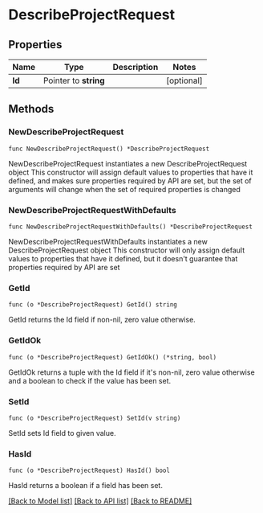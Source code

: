# DescribeProjectRequest

## Properties

Name | Type | Description | Notes
------------ | ------------- | ------------- | -------------
**Id** | Pointer to **string** |  | [optional] 

## Methods

### NewDescribeProjectRequest

`func NewDescribeProjectRequest() *DescribeProjectRequest`

NewDescribeProjectRequest instantiates a new DescribeProjectRequest object
This constructor will assign default values to properties that have it defined,
and makes sure properties required by API are set, but the set of arguments
will change when the set of required properties is changed

### NewDescribeProjectRequestWithDefaults

`func NewDescribeProjectRequestWithDefaults() *DescribeProjectRequest`

NewDescribeProjectRequestWithDefaults instantiates a new DescribeProjectRequest object
This constructor will only assign default values to properties that have it defined,
but it doesn't guarantee that properties required by API are set

### GetId

`func (o *DescribeProjectRequest) GetId() string`

GetId returns the Id field if non-nil, zero value otherwise.

### GetIdOk

`func (o *DescribeProjectRequest) GetIdOk() (*string, bool)`

GetIdOk returns a tuple with the Id field if it's non-nil, zero value otherwise
and a boolean to check if the value has been set.

### SetId

`func (o *DescribeProjectRequest) SetId(v string)`

SetId sets Id field to given value.

### HasId

`func (o *DescribeProjectRequest) HasId() bool`

HasId returns a boolean if a field has been set.


[[Back to Model list]](../README.md#documentation-for-models) [[Back to API list]](../README.md#documentation-for-api-endpoints) [[Back to README]](../README.md)


